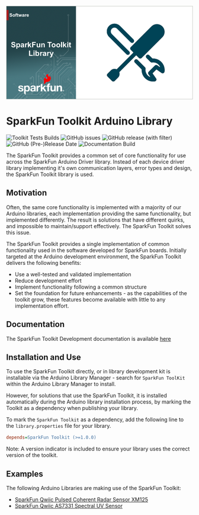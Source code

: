 ![SparkFun ToolKit](docs/images/gh-banner-2025-banner-toolkit.png "SparkFun Toolkit")
# SparkFun Toolkit Arduino Library

![Toolkit Tests Builds](https://github.com/sparkfun/SparkFun_Toolkit/actions/workflows/compile-sketch.yml/badge.svg)
![GitHub issues](https://img.shields.io/github/issues/sparkfun/SparkFun_Toolkit)
![GitHub release (with filter)](https://img.shields.io/github/v/release/sparkfun/SparkFun_Toolkit)
![GitHub (Pre-)Release Date](https://img.shields.io/github/release-date-pre/sparkfun/SparkFun_Toolkit)
![Documentation Build](https://github.com/sparkfun/SparkFun_Toolkit/actions/workflows/build-deploy-ghpages.yml/badge.svg)

The SparkFun Toolkit provides a common set of core functionality for use across the SparkFun Arduino Driver library. Instead of each device driver library implementing it's own communication layers, error types and design, the SparkFun Toolkit library is used.

## Motivation

Often, the same core functionality is implemented with a majority of our Arduino libraries, each implementation providing the same functionality, but implemented differently. The result is solutions that have different quirks, and impossible to maintain/support effectively. The SparkFun Toolkit solves this issue.

The SparkFun Toolkit provides a single implementation of common functionality used in the software developed for SparkFun boards. Initially targeted  at the Arduino development environment, the SparkFun Toolkit delivers the following benefits:

* Use a well-tested and validated implementation
* Reduce development effort
* Implement functionality following a common structure
* Set the foundation for future enhancements - as the capabilities of the toolkit grow, these features become available with little to any implementation effort.

## Documentation

The SparkFun Toolkit Development documentation is available [here](https://docs.sparkfun.com/SparkFun_Toolkit)

## Installation and Use

To use the SparkFun Toolkit directly, or in library development kit is installable via the Arduino Library Manager - search for `SparkFun ToolKit` within the Arduino Library Manager to install.

However, for solutions that use the SparkFun Toolkit, it is installed automatically during the Arduino library installation process, by marking the Toolkit as a dependency when publishing your library.

To mark the `SparkFun Toolkit` as a dependency, add the following line to the `library.properties` file for your library.

```INI
depends=SparkFun Toolkit (>=1.0.0)
```

Note: A version indicator is included to ensure your library uses the correct version of the toolkit.

## Examples

The following Arduino Libraries are making use of the SparkFun Toolkit:

* [SparkFun Qwiic Pulsed Coherent Radar Sensor XM125](https://github.com/sparkfun/SparkFun_Qwiic_XM125_Arduino_Library)
* [SparkFun Qwiic AS7331 Spectral UV Sensor](https://github.com/sparkfun/SparkFun_AS7331_Arduino_Library)
